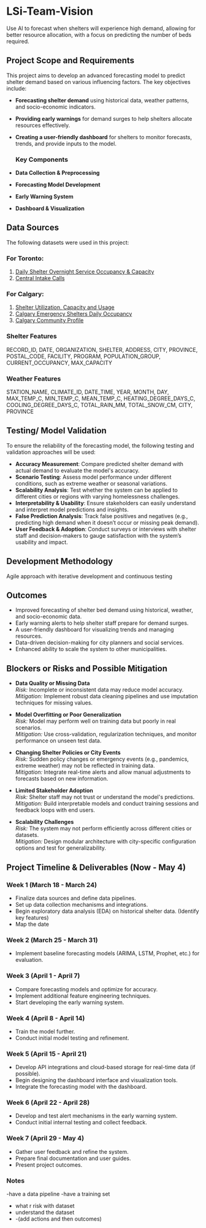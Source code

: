 # LSi-Team-Vision
Use AI to forecast when shelters will experience high demand, allowing for better resource allocation, with a focus on predicting the number of beds required.

## Project Scope and Requirements

This project aims to develop an advanced forecasting model to predict shelter demand based on various influencing factors. The key objectives include:

- **Forecasting shelter demand** using historical data, weather patterns, and socio-economic indicators.
- **Providing early warnings** for demand surges to help shelters allocate resources effectively.
- **Creating a user-friendly dashboard** for shelters to monitor forecasts, trends, and provide inputs to the model.

  ###  Key Components

- **Data Collection & Preprocessing**
- **Forecasting Model Development**
- **Early Warning System**
- **Dashboard & Visualization**



## Data Sources

The following datasets were used in this project:

### For Toronto:
1. [Daily Shelter Overnight Service Occupancy & Capacity](https://open.toronto.ca/dataset/daily-shelter-overnight-service-occupancy-capacity/)  
2. [Central Intake Calls](https://open.toronto.ca/dataset/central-intake-calls/)

### For Calgary:
1. [Shelter Utilization, Capacity and Usage](https://data.calgary.ca/Services-and-Amenities/Shelter-Utilization-Capacity-and-Usage-/p7ka-hqjn)  
2. [Calgary Emergency Shelters Daily Occupancy](https://data.calgary.ca/Services-and-Amenities/Calgary-Emergency-Shelters-Daily-Occupancy/7u2t-3wxf/about_data)  
3. [Calgary Community Profile](https://data.urbandatacentre.ca/dataset/calgary-community-profile)


### Shelter Features

RECORD_ID, DATE, ORGANIZATION, SHELTER, ADDRESS, CITY, PROVINCE, POSTAL_CODE, FACILITY, PROGRAM, POPULATION_GROUP, CURRENT_OCCUPANCY, MAX_CAPACITY


### Weather Features

STATION_NAME, CLIMATE_ID, DATE_TIME, YEAR, MONTH, DAY, MAX_TEMP_C, MIN_TEMP_C, MEAN_TEMP_C, HEATING_DEGREE_DAYS_C, COOLING_DEGREE_DAYS_C, TOTAL_RAIN_MM, TOTAL_SNOW_CM, CITY, PROVINCE


  

## Testing/ Model Validation 

To ensure the reliability of the forecasting model, the following testing and validation approaches will be used:

- **Accuracy Measurement**: Compare predicted shelter demand with actual demand to evaluate the model's accuracy.
- **Scenario Testing**: Assess model performance under different conditions, such as extreme weather or seasonal variations.
- **Scalability Analysis**: Test whether the system can be applied to different cities or regions with varying homelessness challenges.
- **Interpretability & Usability**: Ensure stakeholders can easily understand and interpret model predictions and insights.
- **False Prediction Analysis**: Track false positives and negatives (e.g., predicting high demand when it doesn’t occur or missing peak demand).
- **User Feedback & Adoption**: Conduct surveys or interviews with shelter staff and decision-makers to gauge satisfaction with the system’s usability and impact.

## Development Methodology

Agile approach with iterative development and continuous testing

## Outcomes
- Improved forecasting of shelter bed demand using historical, weather, and socio-economic data.
- Early warning alerts to help shelter staff prepare for demand surges.
- A user-friendly dashboard for visualizing trends and managing resources.
- Data-driven decision-making for city planners and social services.
- Enhanced ability to scale the system to other municipalities.

## Blockers or Risks and Possible Mitigation

- **Data Quality or Missing Data**  
  *Risk:* Incomplete or inconsistent data may reduce model accuracy.  
  *Mitigation:* Implement robust data cleaning pipelines and use imputation techniques for missing values.

- **Model Overfitting or Poor Generalization**  
  *Risk:* Model may perform well on training data but poorly in real scenarios.  
  *Mitigation:* Use cross-validation, regularization techniques, and monitor performance on unseen test data.

- **Changing Shelter Policies or City Events**  
  *Risk:* Sudden policy changes or emergency events (e.g., pandemics, extreme weather) may not be reflected in training data.  
  *Mitigation:* Integrate real-time alerts and allow manual adjustments to forecasts based on new information.

- **Limited Stakeholder Adoption**  
  *Risk:* Shelter staff may not trust or understand the model's predictions.  
  *Mitigation:* Build interpretable models and conduct training sessions and feedback loops with end users.

- **Scalability Challenges**  
  *Risk:* The system may not perform efficiently across different cities or datasets.  
  *Mitigation:* Design modular architecture with city-specific configuration options and test for generalizability.


## Project Timeline & Deliverables (Now - May 4)

### **Week 1 (March 18 - March 24)**
- Finalize data sources and define data pipelines.
- Set up data collection mechanisms and integrations.
- Begin exploratory data analysis (EDA) on historical shelter data. (Identify key features)
- Map the date 

### **Week 2 (March 25 - March 31)**
- Implement baseline forecasting models (ARIMA, LSTM, Prophet, etc.) for evaluation.

### **Week 3 (April 1 - April 7)**
- Compare forecasting models and optimize for accuracy.
- Implement additional feature engineering techniques.
- Start developing the early warning system.

### **Week 4 (April 8 - April 14)**
- Train the model further.
- Conduct initial model testing and refinement.

### **Week 5 (April 15 - April 21)**
- Develop API integrations and cloud-based storage for real-time data (if possible).
- Begin designing the dashboard interface and visualization tools.
- Integrate the forecasting model with the dashboard.

### **Week 6 (April 22 - April 28)**
- Develop and test alert mechanisms in the early warning system.
- Conduct initial internal testing and collect feedback.

### **Week 7 (April 29 - May 4)**
- Gather user feedback and refine the system.
- Prepare final documentation and user guides.
- Present project outcomes.



### Notes 
-have a data pipeline
-have a training set
- what r risk with dataset
- understand the dataset 
- -(add actions and then outcomes)
